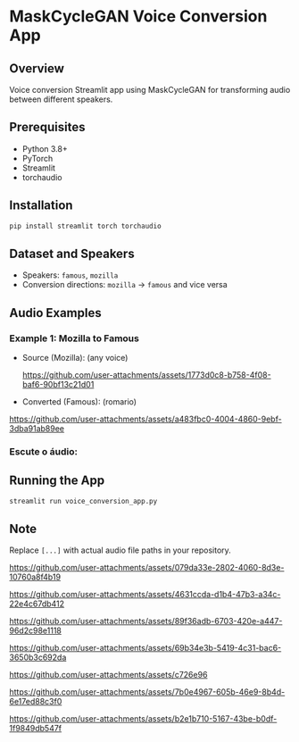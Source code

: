 # MaskCycleGAN Voice Conversion App

## Overview
Voice conversion Streamlit app using MaskCycleGAN for transforming audio between different speakers.

## Prerequisites
- Python 3.8+
- PyTorch
- Streamlit
- torchaudio

## Installation
```bash
pip install streamlit torch torchaudio
```

## Dataset and Speakers
- Speakers: `famous`, `mozilla`
- Conversion directions: `mozilla` → `famous` and vice versa

## Audio Examples

### Example 1: Mozilla to Famous
- Source (Mozilla): (any voice)

  https://github.com/user-attachments/assets/1773d0c8-b758-4f08-baf6-90bf13c21d01
- Converted (Famous): (romario)

https://github.com/user-attachments/assets/a483fbc0-4004-4860-9ebf-3dba91ab89ee
  ### Escute o áudio:


  


## Running the App




```bash
streamlit run voice_conversion_app.py


```

## Note
Replace `[...]` with actual audio file paths in your repository.






https://github.com/user-attachments/assets/079da33e-2802-4060-8d3e-10760a8f4b19



https://github.com/user-attachments/assets/4631ccda-d1b4-47b3-a34c-22e4c67db412



https://github.com/user-attachments/assets/89f36adb-6703-420e-a447-96d2c98e1118



https://github.com/user-attachments/assets/69b34e3b-5419-4c31-bac6-3650b3c692da



https://github.com/user-attachments/assets/c726e96

https://github.com/user-attachments/assets/7b0e4967-605b-46e9-8b4d-6e17ed88c3f0





https://github.com/user-attachments/assets/b2e1b710-5167-43be-b0df-1f9849db547f

